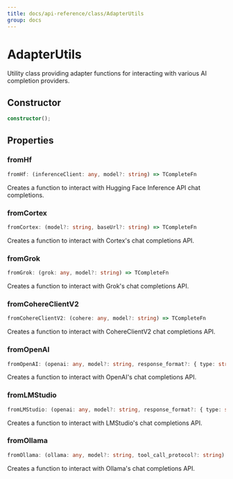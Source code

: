 ```yaml
---
title: docs/api-reference/class/AdapterUtils
group: docs
---
```


# AdapterUtils

Utility class providing adapter functions for interacting with various AI completion providers.

## Constructor

```ts
constructor();
```

## Properties

### fromHf

```ts
fromHf: (inferenceClient: any, model?: string) => TCompleteFn
```

Creates a function to interact with Hugging Face Inference API chat completions.

### fromCortex

```ts
fromCortex: (model?: string, baseUrl?: string) => TCompleteFn
```

Creates a function to interact with Cortex's chat completions API.

### fromGrok

```ts
fromGrok: (grok: any, model?: string) => TCompleteFn
```

Creates a function to interact with Grok's chat completions API.

### fromCohereClientV2

```ts
fromCohereClientV2: (cohere: any, model?: string) => TCompleteFn
```

Creates a function to interact with CohereClientV2 chat completions API.

### fromOpenAI

```ts
fromOpenAI: (openai: any, model?: string, response_format?: { type: string; }) => TCompleteFn
```

Creates a function to interact with OpenAI's chat completions API.

### fromLMStudio

```ts
fromLMStudio: (openai: any, model?: string, response_format?: { type: string; }) => TCompleteFn
```

Creates a function to interact with LMStudio's chat completions API.

### fromOllama

```ts
fromOllama: (ollama: any, model?: string, tool_call_protocol?: string) => TCompleteFn
```

Creates a function to interact with Ollama's chat completions API.
